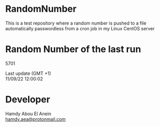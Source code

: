 # RandomNumber    
This is a test repository where a random number is pushed to a file automatically passwordless from a cron job in my Linux CentOS server    
# Random Number of the last run   
5701
      
Last update (GMT +1)    
11/09/22 12:00:02
# Developer    
Hamdy Abou El Anein   
hamdy.aea@protonmail.com

